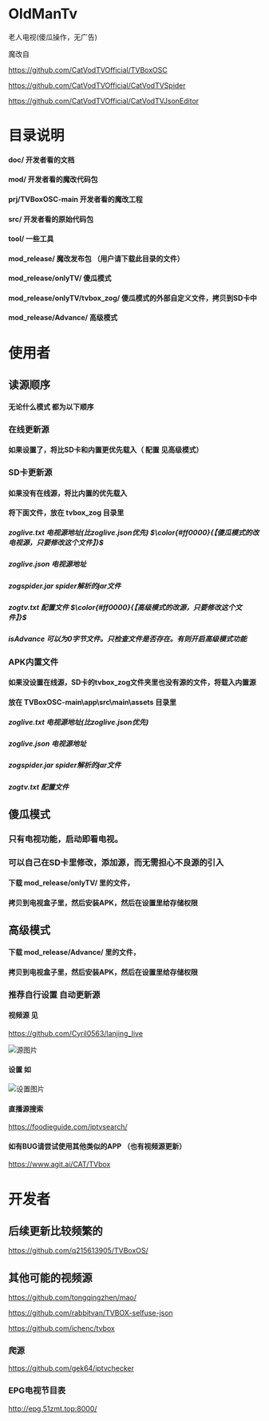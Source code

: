 # OldManTv
老人电视(傻瓜操作，无广告)

魔改自 

https://github.com/CatVodTVOfficial/TVBoxOSC

https://github.com/CatVodTVOfficial/CatVodTVSpider

https://github.com/CatVodTVOfficial/CatVodTVJsonEditor

# 目录说明

#### doc/                                        开发者看的文档
#### mod/                                      开发者看的魔改代码包
#### prj/TVBoxOSC-main               开发者看的魔改工程
#### src/                                        开发者看的原始代码包
#### tool/                                       一些工具
#### mod_release/                          魔改发布包 （用户请下载此目录的文件）
#### mod_release/onlyTV/              傻瓜模式 
#### mod_release/onlyTV/tvbox_zog/   傻瓜模式的外部自定义文件，拷贝到SD卡中
#### mod_release/Advance/             高级模式 

# 使用者

## 读源顺序
#### 无论什么模式 都为以下顺序

### 在线更新源 
#### 如果设置了，将比SD卡和内置更优先载入（ 配置 见高级模式）

### SD卡更新源 

#### 如果没有在线源，将比内置的优先载入 
#### 将下面文件，放在 tvbox_zog 目录里

##### zoglive.txt         电视源地址(比zoglive.json优先) $\color{#ff0000}{【傻瓜模式的改电视源，只要修改这个文件】}$
##### zoglive.json       电视源地址
##### zogspider.jar     spider解析的jar文件
##### zogtv.txt           配置文件  $\color{#ff0000}{【高级模式的改源，只要修改这个文件】}$
##### isAdvance         可以为0字节文件。只检查文件是否存在。有则开启高级模式功能

### APK内置文件

#### 如果没设置在线源，SD卡的tvbox_zog文件夹里也没有源的文件，将载入内置源
#### 放在 TVBoxOSC-main\app\src\main\assets 目录里

##### zoglive.txt        电视源地址(比zoglive.json优先)
##### zoglive.json     电视源地址
##### zogspider.jar    spider解析的jar文件
##### zogtv.txt          配置文件 

## 傻瓜模式 

### 只有电视功能，启动即看电视。
### 可以自己在SD卡里修改，添加源，而无需担心不良源的引入

#### 下载 mod_release/onlyTV/ 里的文件，
#### 拷贝到电视盒子里，然后安装APK，然后在设置里给存储权限

## 高级模式 

#### 下载 mod_release/Advance/ 里的文件，
#### 拷贝到电视盒子里，然后安装APK，然后在设置里给存储权限

### 推荐自行设置 自动更新源

#### 视频源 见
https://github.com/Cyril0563/lanjing_live

![源图片](https://github.com/zogvm/OldManTv/blob/main/doc/source.png)

#### 设置 如

![设置图片](https://github.com/zogvm/OldManTv/blob/main/doc/set.png)

#### 直播源搜索
https://foodieguide.com/iptvsearch/

#### 如有BUG请尝试使用其他类似的APP （也有视频源更新）
https://www.agit.ai/CAT/TVbox

# 开发者

## 后续更新比较频繁的
https://github.com/q215613905/TVBoxOS/

## 其他可能的视频源

https://github.com/tongqingzhen/mao/

https://github.com/rabbitvan/TVBOX-selfuse-json

https://github.com/ichenc/tvbox

### 爬源

https://github.com/gek64/iptvchecker

### EPG电视节目表
http://epg.51zmt.top:8000/

